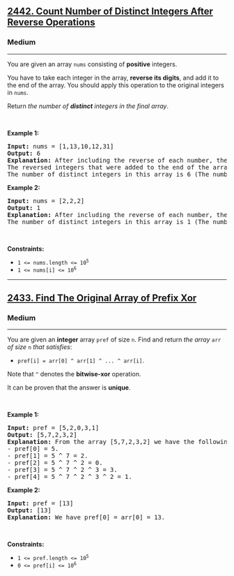 <h2><a href="https://leetcode.com/problems/count-number-of-distinct-integers-after-reverse-operations/">2442. Count Number of Distinct Integers After Reverse Operations</a></h2><h3>Medium</h3><hr><div><p>You are given an array <code>nums</code> consisting of <strong>positive</strong> integers.</p>

<p>You have to take each integer in the array, <strong>reverse its digits</strong>, and add it to the end of the array. You should apply this operation to the original integers in <code>nums</code>.</p>

<p>Return <em>the number of <strong>distinct</strong> integers in the final array</em>.</p>

<p>&nbsp;</p>
<p><strong class="example">Example 1:</strong></p>

<pre><strong>Input:</strong> nums = [1,13,10,12,31]
<strong>Output:</strong> 6
<strong>Explanation:</strong> After including the reverse of each number, the resulting array is [1,13,10,12,31,<u>1,31,1,21,13</u>].
The reversed integers that were added to the end of the array are underlined. Note that for the integer 10, after reversing it, it becomes 01 which is just 1.
The number of distinct integers in this array is 6 (The numbers 1, 10, 12, 13, 21, and 31).</pre>

<p><strong class="example">Example 2:</strong></p>

<pre><strong>Input:</strong> nums = [2,2,2]
<strong>Output:</strong> 1
<strong>Explanation:</strong> After including the reverse of each number, the resulting array is [2,2,2,<u>2,2,2</u>].
The number of distinct integers in this array is 1 (The number 2).
</pre>

<p>&nbsp;</p>
<p><strong>Constraints:</strong></p>

<ul>
	<li><code>1 &lt;= nums.length &lt;= 10<sup>5</sup></code></li>
	<li><code>1 &lt;= nums[i] &lt;= 10<sup>6</sup></code></li>
</ul>
</div>

<hr>

<h2><a href="https://leetcode.com/problems/find-the-original-array-of-prefix-xor/">2433. Find The Original Array of Prefix Xor</a></h2><h3>Medium</h3><hr><div><p>You are given an <strong>integer</strong> array <code>pref</code> of size <code>n</code>. Find and return <em>the array </em><code>arr</code><em> of size </em><code>n</code><em> that satisfies</em>:</p>

<ul>
	<li><code>pref[i] = arr[0] ^ arr[1] ^ ... ^ arr[i]</code>.</li>
</ul>

<p>Note that <code>^</code> denotes the <strong>bitwise-xor</strong> operation.</p>

<p>It can be proven that the answer is <strong>unique</strong>.</p>

<p>&nbsp;</p>
<p><strong class="example">Example 1:</strong></p>

<pre><strong>Input:</strong> pref = [5,2,0,3,1]
<strong>Output:</strong> [5,7,2,3,2]
<strong>Explanation:</strong> From the array [5,7,2,3,2] we have the following:
- pref[0] = 5.
- pref[1] = 5 ^ 7 = 2.
- pref[2] = 5 ^ 7 ^ 2 = 0.
- pref[3] = 5 ^ 7 ^ 2 ^ 3 = 3.
- pref[4] = 5 ^ 7 ^ 2 ^ 3 ^ 2 = 1.
</pre>

<p><strong class="example">Example 2:</strong></p>

<pre><strong>Input:</strong> pref = [13]
<strong>Output:</strong> [13]
<strong>Explanation:</strong> We have pref[0] = arr[0] = 13.
</pre>

<p>&nbsp;</p>
<p><strong>Constraints:</strong></p>

<ul>
	<li><code>1 &lt;= pref.length &lt;= 10<sup>5</sup></code></li>
	<li><code>0 &lt;= pref[i] &lt;= 10<sup>6</sup></code></li>
</ul>
</div>